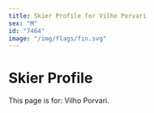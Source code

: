 ```yaml
---
title: Skier Profile for Vilho Porvari
sex: "M"
id: "7464"
image: "/img/flags/fin.svg" 
---
```


# Skier Profile

This page is for: Vilho Porvari.
    